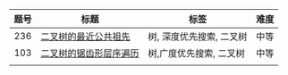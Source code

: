 | 题号 | 标题                                                         | 标签                     | 难度 |
| :--: | ------------------------------------------------------------ | ------------------------ | :--: |
| 236  | [二叉树的最近公共祖先](https://leetcode.cn/problems/lowest-common-ancestor-of-a-binary-tree/description/) | 树, 深度优先搜索, 二叉树 | 中等 |
| 103  | [二叉树的锯齿形层序遍历](https://leetcode.cn/problems/binary-tree-zigzag-level-order-traversal/description/) | 树,广度优先搜索, 二叉树  | 中等 |
|      |                                                              |                          |      |

